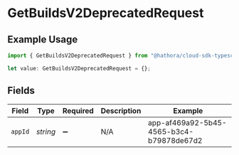 # GetBuildsV2DeprecatedRequest

## Example Usage

```typescript
import { GetBuildsV2DeprecatedRequest } from "@hathora/cloud-sdk-typescript/models/operations";

let value: GetBuildsV2DeprecatedRequest = {};
```

## Fields

| Field                                    | Type                                     | Required                                 | Description                              | Example                                  |
| ---------------------------------------- | ---------------------------------------- | ---------------------------------------- | ---------------------------------------- | ---------------------------------------- |
| `appId`                                  | *string*                                 | :heavy_minus_sign:                       | N/A                                      | app-af469a92-5b45-4565-b3c4-b79878de67d2 |